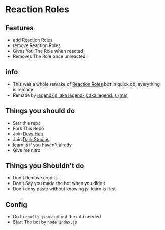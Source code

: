 # Reaction Roles
## Features
- add Reaction Roles
- remove Reaction Roles
- Gives You The Role when reacted
- Removes The Role once unreacted
## info
- This was a whole remake of [Reaction Roles](https://github.com/TeamTheDevelopers/reaction-roles-bot) bot in quick.db, everything is remade
- Remade by [legend-js, aka legend-js aka legend.js (me)](https://github.com/legend-js-dev)
## Things you should do
- Star this repo
- Fork This Repo
- Join [Devs Hub](https://discord.gg/avbmZBrDsk)
- Join [Dark Studios](https://discord.gg/devs)
- learn js if you haven't alredy
- Give me nitro
## Things you Shouldn't do
- Don't Remove credits
- Don't Say you made the bot when you didn't
- Don't copy paste without knowing js, learn js first
## Config
- Go to `config.json` and put the info needed
- Start The bot by `node index.js`

